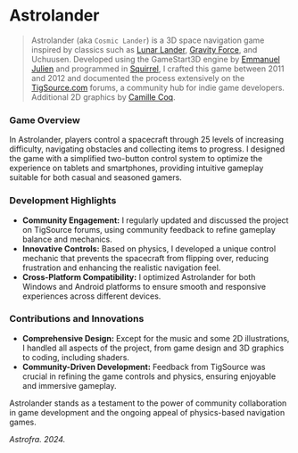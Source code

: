 # Astrolander

> Astrolander (aka `Cosmic Lander`) is a 3D space navigation game inspired by classics such as [Lunar Lander](https://en.wikipedia.org/wiki/Lunar_Lander_(1979_video_game)), [Gravity Force](https://www.lemonamiga.com/games/details.php?id=1196), and Uchuusen. Developed using the GameStart3D engine by [Emmanuel Julien](https://github.com/ejulien/) and programmed in [Squirrel](https://github.com/albertodemichelis/squirrel), I crafted this game between 2011 and 2012 and documented the process extensively on the [TigSource.com](https://forums.tigsource.com/index.php?topic=20609.0) forums, a community hub for indie game developers.<br>
Additional 2D graphics by [Camille Coq](https://camillecee.weebly.com/).

### Game Overview

In Astrolander, players control a spacecraft through 25 levels of increasing difficulty, navigating obstacles and collecting items to progress. I designed the game with a simplified two-button control system to optimize the experience on tablets and smartphones, providing intuitive gameplay suitable for both casual and seasoned gamers.

### Development Highlights

- **Community Engagement:** I regularly updated and discussed the project on TigSource forums, using community feedback to refine gameplay balance and mechanics.
- **Innovative Controls:** Based on physics, I developed a unique control mechanic that prevents the spacecraft from flipping over, reducing frustration and enhancing the realistic navigation feel.
- **Cross-Platform Compatibility:** I optimized Astrolander for both Windows and Android platforms to ensure smooth and responsive experiences across different devices.

### Contributions and Innovations

- **Comprehensive Design:** Except for the music and some 2D illustrations, I handled all aspects of the project, from game design and 3D graphics to coding, including shaders.
- **Community-Driven Development:** Feedback from TigSource was crucial in refining the game controls and physics, ensuring enjoyable and immersive gameplay.

Astrolander stands as a testament to the power of community collaboration in game development and the ongoing appeal of physics-based navigation games.

_Astrofra. 2024._
